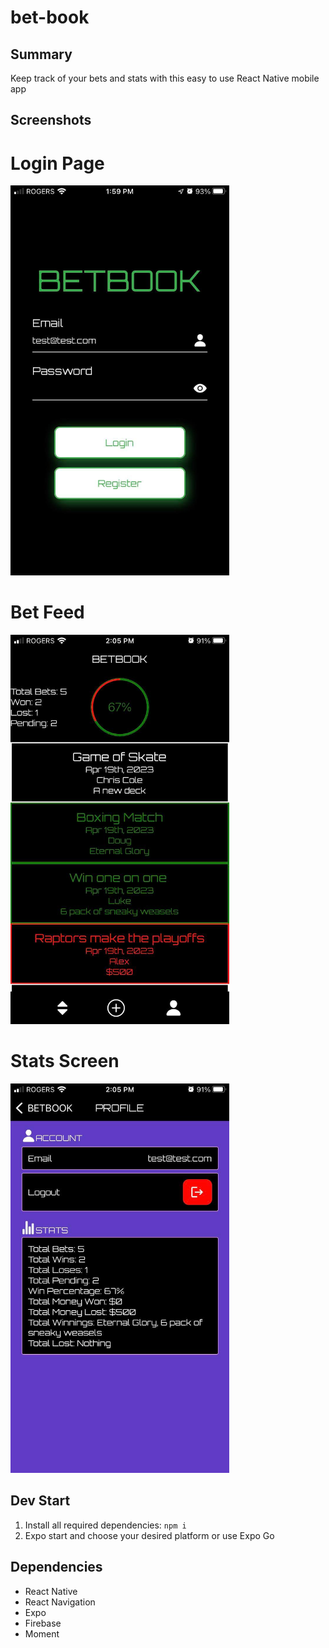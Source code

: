 # bet-book

## Summary

Keep track of your bets and stats with this easy to use React Native mobile app

## Screenshots

# Login Page
<img src='https://github.com/Smoopfrog/bet-book/blob/main/assets/betbook-login.jpg' width=350 >

# Bet Feed
<img src='https://github.com/Smoopfrog/bet-book/blob/main/assets/betbook-feed.jpg' width=350 >

# Stats Screen
<img src='https://github.com/Smoopfrog/bet-book/blob/main/assets/betbook-stats.jpg' width=350 >


## Dev Start
1. Install all required dependencies: `npm i`
2. Expo start and choose your desired platform or use Expo Go

## Dependencies

- React Native 
- React Navigation
- Expo
- Firebase
- Moment